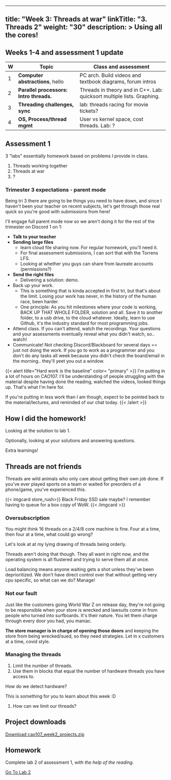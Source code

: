 
---
title: "Week 3: Threads at war"
linkTitle: "3. Threads 2"
weight: "30"
description: >
  Using all the cores!
---

## Weeks 1-4 and assessment 1 update

| W | **Topic**  | Class and assessment  |
|----|-------------- |-------  |
| 1 | **Computer abstractions**, hello | PC arch. Build videos and textbook diagrams, forum intros |
| 2 | **Parallel processors: Intro threads.** | Threads in theory and in C++. Lab: quicksort multiple lists. Graphing. |
| 3 | **Threading challenges, sync** | lab: threads racing for movie tickets? | 
| 4 | **OS, Process/thread mgmt** | User vs kernel space, cost threads. Lab: ? |

<!-- lab: How would you sort 1 list with multiple threads. | -->

## Assessment 1

3 "labs" essentially homework based on problems I provide in class.

1. Threads working together
2. Threads at war
3. ?

### Trimester 3 expectations - parent mode
Being tri 3 there are going to be things you need to have down, and since I haven't been your teacher on recent subjects, let's get through those real quick so you're good with submissions from here!

I'll engage full parent mode now so we aren't doing it for the rest of the trimester on Discord 1 on 1:

* **Talk to your teacher**
* **Sending large files** 
  - learn cloud file sharing now. For regular homework, you'll need it. 
  - For final assessment submissions, I can sort that with the Torrens LFS.
  - Looking at whether you guys can share from laureate accounts (permissions?)
* **Send the right files**
  - Delivering a solution: demo.
* Back up your work. 
  - This is something that is kinda accepted in first tri, but that's about the limit. Losing your work has never, in the history of the human race, been harder.
  - One principle: As you hit milestones where your code is working, BACK UP THAT WHOLE FOLDER, solution and all. Save it to another folder, to a usb drive, to the cloud whatever. Ideally, learn to use Github, it's the industry standard for most programming jobs.
* Attend class. If you can't attend, watch the recordings. Your questions and your assessments eventually reveal what you didn't watch, so.. watch!
* Communicate! Not checking Discord/Blackboard for several days == just not doing the work. If you go to work as a programmer and you don't do any tasks all week because you didn't check the board/email in the morning.. they'll yeet you out a window.

{{< alert title="Hard work is the baseline" color= "primary" >}}
I'm putting in a lot of hours on CAO107. I'll be understanding of people struggling with the material despite having done the reading, watched the videos, looked things up. That's what I'm here for. 

If you're putting in less work than I am though, expect to be pointed back to the material/lectures, and reminded of our chat today.
{{< /alert >}}

## How I did the homework!

Looking at the solution to lab 1.

Optionally, looking at your solutions and answering questions.

Extra learnings!

## Threads are not friends

Threads are wild animals who only care about getting their own job done. If you've ever played sports on a team or waited for preorders of a phone/game, you've experienced this.

{{< imgcard store_rush>}}
Black Friday SSD sale maybe? I remember having to queue for a box copy of WoW.
{{< /imgcard >}}

### Oversubscription

You might think 16 threads on a 2/4/8 core machine is fine. Four at a time, then four at a time, what could go wrong?

Let's look at at my lying drawing of threads being orderly.

Threads aren't doing that though. They all want in right now, and the operating system is all flustered and trying to serve them all at once. 

Load balancing means anyone waiting gets a shot unless they've been deprioritized. We don't have direct control over that without getting very cpu specific, so what can we do? Manage!

### Not our fault

Just like the customers going World War Z on release day, they're not going to be responsible when your store is wrecked and lawsuits come in from people who turned into surfboards. It's their nature. You let them charge through every door you had, you maniac.

**The store manager is in charge of opening those doors** and keeping the store from being wrecked/sued, so they need strategies. Let in x customers at a time, covid style.

### Managing the threads

1. Limit the number of threads.
2. Use them in blocks that equal the number of hardware threads you have access to.

How do we detect hardware?

This is something for you to learn about this week :D

1. How can we limit our threads?

## Project downloads

<a class="btn btn-lg btn-primary mr-3 mb-4" href="cao107_week2_projects.zip" target="_blank">Download cao107_week2_projects.zip<i class="fas fa-arrow-alt-circle-right ml-2"></i></a>

## Homework

Complete lab 2 of assessment 1, _with the help of the reading_.

<a class="btn btn-lg btn-primary mr-3 mb-4" href="../assessments/#lab-2" target="_blank">Go To Lab 2<i class="fas fa-arrow-alt-circle-right ml-2"></i></a>
